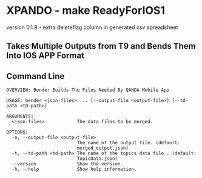#  XPANDO - make ReadyForIOS1

version 0.1.9 - extra deleteflag column in generated csv spreadsheet

## Takes Multiple Outputs from T9 and Bends Them Into IOS APP Format 

## Command Line


```
OVERVIEW: Bender Builds The Files Needed By QANDA Mobile App

USAGE: bender <json-files> ... [--output-file <output-file>] [--td-path <td-path>]

ARGUMENTS:
  <json-files>            The data files to be merged.

OPTIONS:
  -o, --output-file <output-file>
                          The name of the output file. (default:
                          merged_output.json)
  -t, --td-path <td-path> The name of the topics data file . (default:
                          TopicData.json)
  --version               Show the version.
  -h, --help              Show help information.
```
